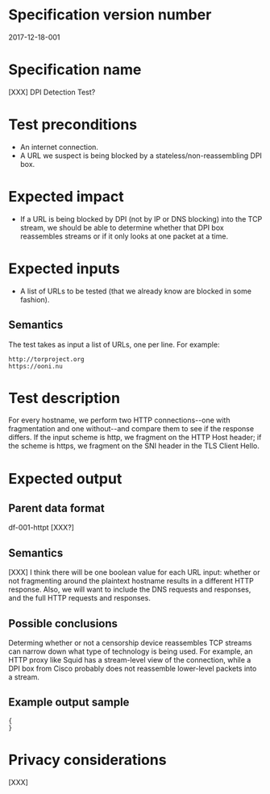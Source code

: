 # Specification version number

2017-12-18-001

# Specification name

[XXX] DPI Detection Test?

# Test preconditions

  * An internet connection.
  * A URL we suspect is being blocked by a stateless/non-reassembling DPI box.

# Expected impact

  * If a URL is being blocked by DPI (not by IP or DNS blocking) into the TCP
    stream, we should be able to determine whether that DPI box reassembles
    streams or if it only looks at one packet at a time.

# Expected inputs

  * A list of URLs to be tested (that we already know are blocked in
    some fashion).

## Semantics

The test takes as input a list of URLs, one per line. For example:

    http://torproject.org
    https://ooni.nu

# Test description

For every hostname, we perform two HTTP connections--one with fragmentation
and one without--and compare them to see if the response differs. If the
input scheme is http, we fragment on the HTTP Host header; if the scheme
is https, we fragment on the SNI header in the TLS Client Hello.

# Expected output

## Parent data format

df-001-httpt [XXX?]

## Semantics

[XXX] I think there will be one boolean value for each URL input: whether
or not fragmenting around the plaintext hostname results in a different
HTTP response. Also, we will want to include the DNS requests
and responses, and the full HTTP requests and responses.

## Possible conclusions

Determing whether or not a censorship device reassembles TCP streams can
narrow down what type of technology is being used. For example, an HTTP
proxy like Squid has a stream-level view of the connection, while a DPI
box from Cisco probably does not reassemble lower-level packets into a
stream.

## Example output sample

```
{
}
```

# Privacy considerations

[XXX]
